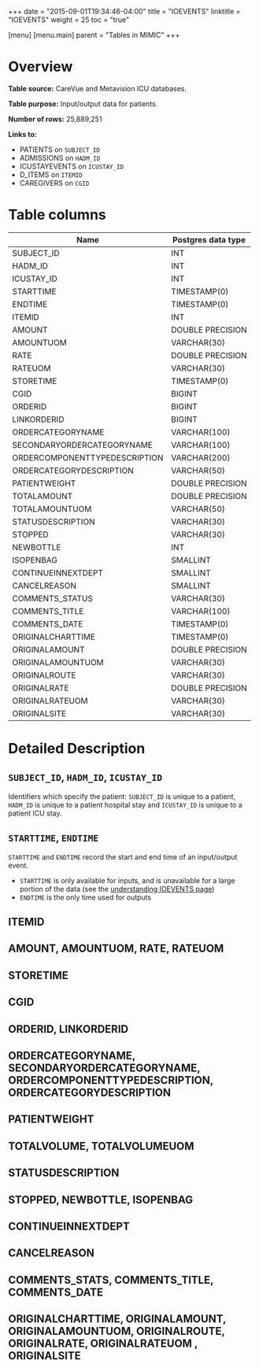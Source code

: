 +++
date = "2015-09-01T19:34:46-04:00"
title = "IOEVENTS"
linktitle = "IOEVENTS"
weight = 25
toc = "true"

[menu]
  [menu.main]
    parent = "Tables in MIMIC"
+++

# Overview

**Table source:** CareVue and Metavision ICU databases.

**Table purpose:** Input/output data for patients.

**Number of rows:** 25,889,251

**Links to:**

* PATIENTS on `SUBJECT_ID`
* ADMISSIONS on `HADM_ID`
* ICUSTAYEVENTS on `ICUSTAY_ID`
* D_ITEMS on `ITEMID`
* CAREGIVERS on `CGID`

# Table columns

Name | Postgres data type
---- | ----
SUBJECT\_ID | INT
HADM\_ID | INT
ICUSTAY\_ID | INT
STARTTIME | TIMESTAMP(0)
ENDTIME | TIMESTAMP(0)
ITEMID | INT
AMOUNT | DOUBLE PRECISION
AMOUNTUOM | VARCHAR(30)
RATE | DOUBLE PRECISION
RATEUOM | VARCHAR(30)
STORETIME | TIMESTAMP(0)
CGID | BIGINT
ORDERID | BIGINT
LINKORDERID | BIGINT
ORDERCATEGORYNAME | VARCHAR(100)
SECONDARYORDERCATEGORYNAME | VARCHAR(100)
ORDERCOMPONENTTYPEDESCRIPTION | VARCHAR(200)
ORDERCATEGORYDESCRIPTION | VARCHAR(50)
PATIENTWEIGHT | DOUBLE PRECISION
TOTALAMOUNT | DOUBLE PRECISION
TOTALAMOUNTUOM | VARCHAR(50)
STATUSDESCRIPTION | VARCHAR(30)
STOPPED | VARCHAR(30)
NEWBOTTLE | INT
ISOPENBAG | SMALLINT
CONTINUEINNEXTDEPT | SMALLINT
CANCELREASON | SMALLINT
COMMENTS\_STATUS | VARCHAR(30)
COMMENTS\_TITLE | VARCHAR(100)
COMMENTS\_DATE | TIMESTAMP(0)
ORIGINALCHARTTIME | TIMESTAMP(0)
ORIGINALAMOUNT | DOUBLE PRECISION
ORIGINALAMOUNTUOM | VARCHAR(30)
ORIGINALROUTE | VARCHAR(30)
ORIGINALRATE | DOUBLE PRECISION
ORIGINALRATEUOM | VARCHAR(30)
ORIGINALSITE | VARCHAR(30)

# Detailed Description

## `SUBJECT_ID`, `HADM_ID`, `ICUSTAY_ID`

Identifiers which specify the patient: `SUBJECT_ID` is unique to a patient, `HADM_ID` is unique to a patient hospital stay and `ICUSTAY_ID` is unique to a patient ICU stay.

## `STARTTIME`, `ENDTIME`

`STARTTIME` and `ENDTIME` record the start and end time of an input/output event.

* `STARTTIME` is only available for inputs, and is unavailable for a large portion of the data (see the [understanding IOEVENTS page](/mimicdata/ioevents))
* `ENDTIME` is the only time used for outputs

## ITEMID

## AMOUNT, AMOUNTUOM, RATE, RATEUOM

## STORETIME

## CGID

## ORDERID, LINKORDERID

## ORDERCATEGORYNAME, SECONDARYORDERCATEGORYNAME, ORDERCOMPONENTTYPEDESCRIPTION, ORDERCATEGORYDESCRIPTION

## PATIENTWEIGHT

## TOTALVOLUME, TOTALVOLUMEUOM

## STATUSDESCRIPTION

## STOPPED, NEWBOTTLE, ISOPENBAG

## CONTINUEINNEXTDEPT

## CANCELREASON

## COMMENTS_STATS, COMMENTS_TITLE, COMMENTS_DATE

## ORIGINALCHARTTIME, ORIGINALAMOUNT, ORIGINALAMOUNTUOM, ORIGINALROUTE, ORIGINALRATE, ORIGINALRATEUOM , ORIGINALSITE

<!-- # Important considerations -->

